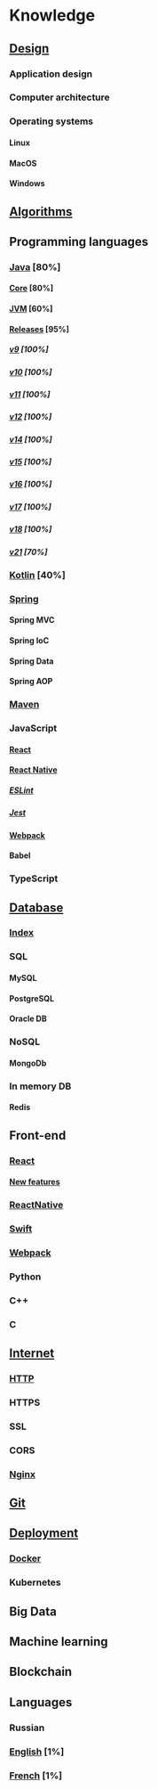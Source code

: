 # Knowledge

## [Design](design)
### Application design
### Computer architecture
### Operating systems
#### Linux
#### MacOS
#### Windows

## [Algorithms](algorithm)

## Programming languages
### [Java](language/java) [80%]
#### [Core](language/java/core) [80%]
#### [JVM](language/java/jvm) [60%]
#### [Releases](language/java/release) [95%]
##### [v9](language/java/release/version_9) [100%]
##### [v10](language/java/release/version_10) [100%]
##### [v11](language/java/release/version_11) [100%]
##### [v12](language/java/release/version_12) [100%]
##### [v14](language/java/release/version_14) [100%]
##### [v15](language/java/release/version_15) [100%]
##### [v16](language/java/release/version_16) [100%]
##### [v17](language/java/release/version_17) [100%]
##### [v18](language/java/release/version_18) [100%]
##### [v21](language/java/release/version_21) [70%]
### [Kotlin](language/kotlin) [40%]

### [Spring](spring)
#### Spring MVC
#### Spring IoC
#### Spring Data
#### Spring AOP

### [Maven](maven)

### JavaScript
#### [React](react)
#### [React Native](react-native)
##### [ESLint](react-native/eslint)
##### [Jest](react-native/jest)
#### [Webpack](webpack)
#### Babel
### TypeScript

## [Database](database)
### [Index](database/indexes)
### SQL
#### MySQL
#### PostgreSQL
#### Oracle DB
### NoSQL
#### MongoDb
### In memory DB
#### Redis

## Front-end
### [React](react)
#### [New features](react/new-feature)
### [ReactNative](react-native)
### [Swift](swift)
### [Webpack](webpack)

### Python
### C++
### C

## [Internet](internet)
### [HTTP](internet/http)
### HTTPS
### SSL
### CORS
### [Nginx](internet/nginx)

## [Git](git)

## [Deployment](deployment)
### [Docker](deployment/docker)
### Kubernetes

## Big Data
## Machine learning
## Blockchain

## Languages
### Russian
### [English](language/english) [1%]
### [French](language/french) [1%]
